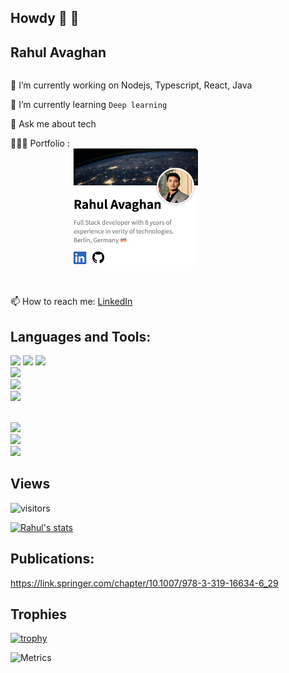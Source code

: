 

## Howdy 👋 👋
## Rahul Avaghan
<div style="display:flex">
<div>

 🔭 I’m currently working on Nodejs, Typescript, React, Java
 
 🌱 I’m currently learning `Deep learning`
 
 💬 Ask me about tech
 
 👨🏽‍💻 Portfolio :
 </br>
 <a href="https://rahulavaghan.vercel.app/" ><img width="200" height="187" style="max-width: 100%;border-radius: 5px;padding-left: 100px;" src="./preview_portpolio.png" /></a>
 
 </br>

 📫 How to reach me: [LinkedIn](https://www.linkedin.com/in/rahulavaghan)
 
 <div>
  
  <div>

  </div>
  </div>
 
 ## Languages and Tools:  


<code><img height="40" src="https://cdn.jsdelivr.net/gh/devicons/devicon/icons/react/react-original-wordmark.svg" /></code>
 <code><img height="40" src="https://cdn.jsdelivr.net/gh/devicons/devicon/icons/java/java-original-wordmark.svg" /></code>
 <code><img  height="40" src="https://cdn.jsdelivr.net/gh/devicons/devicon/icons/typescript/typescript-original.svg" /></code>
 <code> <img height="40" src="https://cdn.jsdelivr.net/gh/devicons/devicon/icons/javascript/javascript-original.svg" /></code>
   <code> <img height="40" src="https://cdn.jsdelivr.net/gh/devicons/devicon/icons/html5/html5-original-wordmark.svg" /></code>
    <code> <img height="40" src="https://cdn.jsdelivr.net/gh/devicons/devicon/icons/graphql/graphql-plain-wordmark.svg" /></code>
 

  <code> <img  height="40" src="https://cdn.jsdelivr.net/gh/devicons/devicon/icons/amazonwebservices/amazonwebservices-original-wordmark.svg" /></code>
  <code> <img  height="40" src="https://cdn.jsdelivr.net/gh/devicons/devicon/icons/nodejs/nodejs-original-wordmark.svg" /></code>
  <code> <img  height="40" src="https://cdn.jsdelivr.net/gh/devicons/devicon/icons/postgresql/postgresql-original-wordmark.svg" /></code>

## Views
![visitors](https://visitor-badge.laobi.icu/badge?page_id=rahul-avaghan)

[![Rahul's stats](https://github-readme-stats.vercel.app/api?username=rahul-avaghan&theme=dark&show_icons=true&count_private=true&include_all_commits=true&hide=totalPRs)](https://www.linkedin.com/in/rahulavaghan)

## Publications:
https://link.springer.com/chapter/10.1007/978-3-319-16634-6_29

## Trophies


[![trophy](https://github-profile-trophy.vercel.app/?username=rahul-avaghan&theme=monokai&margin-w=15&margin-h=15&&no-frame=true&row=1)]()

![Metrics](https://metrics.lecoq.io/rahul-avaghan)
